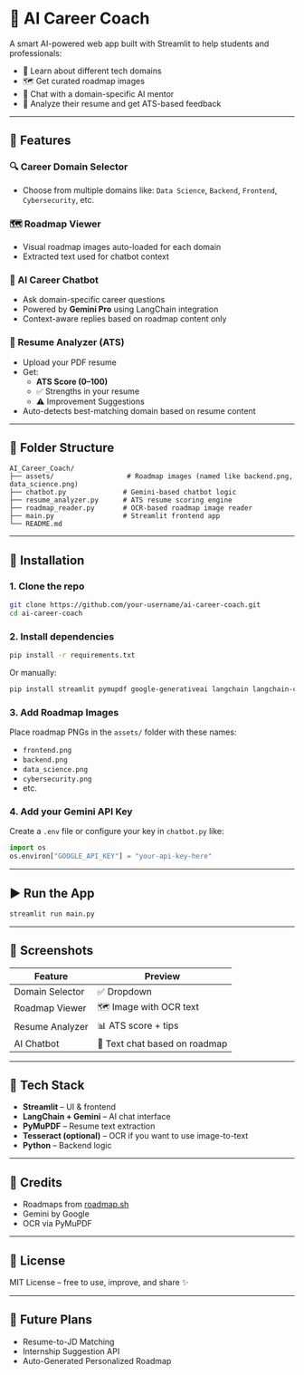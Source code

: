 
# 🧠 AI Career Coach 

A smart AI-powered web app built with Streamlit to help students and professionals:

- 📘 Learn about different tech domains  
- 🗺️ Get curated roadmap images  
- 💬 Chat with a domain-specific AI mentor  
- 📂 Analyze their resume and get ATS-based feedback

---

## 🚀 Features

### 🔍 Career Domain Selector
- Choose from multiple domains like:
  `Data Science`, `Backend`, `Frontend`, `Cybersecurity`, etc.

### 🗺️ Roadmap Viewer
- Visual roadmap images auto-loaded for each domain  
- Extracted text used for chatbot context

### 💬 AI Career Chatbot
- Ask domain-specific career questions  
- Powered by **Gemini Pro** using LangChain integration  
- Context-aware replies based on roadmap content only

### 📂 Resume Analyzer (ATS)
- Upload your PDF resume  
- Get:
  - **ATS Score (0–100)**
  - ✅ Strengths in your resume
  - ⚠️ Improvement Suggestions
- Auto-detects best-matching domain based on resume content

---

## 📁 Folder Structure

```
AI_Career_Coach/
├── assets/                  # Roadmap images (named like backend.png, data_science.png)
├── chatbot.py              # Gemini-based chatbot logic
├── resume_analyzer.py      # ATS resume scoring engine
├── roadmap_reader.py       # OCR-based roadmap image reader
├── main.py                 # Streamlit frontend app
└── README.md
```

---

## 🔧 Installation

### 1. Clone the repo

```bash
git clone https://github.com/your-username/ai-career-coach.git
cd ai-career-coach
```

### 2. Install dependencies

```bash
pip install -r requirements.txt
```

Or manually:

```bash
pip install streamlit pymupdf google-generativeai langchain langchain-community
```

### 3. Add Roadmap Images

Place roadmap PNGs in the `assets/` folder with these names:

- `frontend.png`
- `backend.png`
- `data_science.png`
- `cybersecurity.png`
- etc.

### 4. Add your Gemini API Key

Create a `.env` file or configure your key in `chatbot.py` like:

```python
import os
os.environ["GOOGLE_API_KEY"] = "your-api-key-here"
```

---

## ▶️ Run the App

```bash
streamlit run main.py
```

---

## 📸 Screenshots

| Feature            | Preview                    |
|--------------------|----------------------------|
| Domain Selector    | ✅ Dropdown                |
| Roadmap Viewer     | 🗺️ Image with OCR text     |
| Resume Analyzer    | 📊 ATS score + tips        |
| AI Chatbot         | 💬 Text chat based on roadmap |

---

## 🧠 Tech Stack

- **Streamlit** – UI & frontend
- **LangChain + Gemini** – AI chat interface
- **PyMuPDF** – Resume text extraction
- **Tesseract (optional)** – OCR if you want to use image-to-text
- **Python** – Backend logic

---

## 🙌 Credits

- Roadmaps from [roadmap.sh](https://roadmap.sh/)
- Gemini by Google
- OCR via PyMuPDF

---

## 📃 License

MIT License – free to use, improve, and share ✨

---

## 🔮 Future Plans

- Resume-to-JD Matching
- Internship Suggestion API
- Auto-Generated Personalized Roadmap